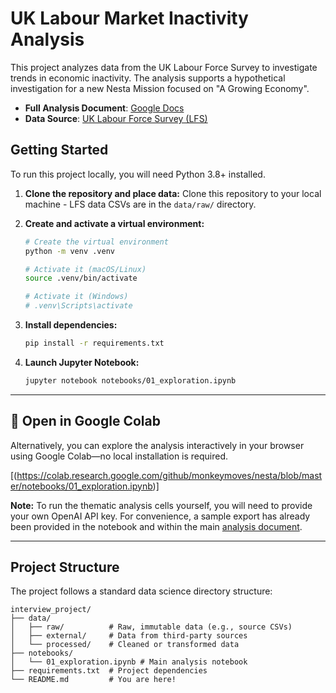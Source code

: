 

# UK Labour Market Inactivity Analysis

This project analyzes data from the UK Labour Force Survey to investigate trends in economic inactivity. The analysis supports a hypothetical investigation for a new Nesta Mission focused on "A Growing Economy".

  - **Full Analysis Document**: [Google Docs](https://docs.google.com/document/d/12BrwzeASjTUqxsiNHTftcSD7gW4P4OOKcdcvdLcTebY/edit?usp=sharing)
  - **Data Source**: [UK Labour Force Survey (LFS)](https://www.ons.gov.uk/surveys/informationforhouseholdsandindividuals/householdandindividualsurveys/labourforcesurvey)


## Getting Started

To run this project locally, you will need Python 3.8+ installed.

1.  **Clone the repository and place data:**
    Clone this repository to your local machine - LFS data CSVs are in the `data/raw/` directory.

2.  **Create and activate a virtual environment:**

    ```bash
    # Create the virtual environment
    python -m venv .venv

    # Activate it (macOS/Linux)
    source .venv/bin/activate

    # Activate it (Windows)
    # .venv\Scripts\activate
    ```

3.  **Install dependencies:**

    ```bash
    pip install -r requirements.txt
    ```

4.  **Launch Jupyter Notebook:**

    ```bash
    jupyter notebook notebooks/01_exploration.ipynb
    ```

-----

## 🚀 Open in Google Colab

Alternatively, you can explore the analysis interactively in your browser using Google Colab—no local installation is required.

[(https://colab.research.google.com/github/monkeymoves/nesta/blob/master/notebooks/01_exploration.ipynb)]

**Note:** To run the thematic analysis cells yourself, you will need to provide your own OpenAI API key. For convenience, a sample export has already been provided in the notebook and within the main [analysis document](https://docs.google.com/document/d/12BrwzeASjTUqxsiNHTftcSD7gW4P4OOKcdcvdLcTebY/edit?tab=t.0).

-----

## Project Structure

The project follows a standard data science directory structure:

```
interview_project/
├── data/
│   ├── raw/          # Raw, immutable data (e.g., source CSVs)
│   ├── external/     # Data from third-party sources
│   └── processed/    # Cleaned or transformed data
├── notebooks/
│   └── 01_exploration.ipynb # Main analysis notebook
├── requirements.txt  # Project dependencies
└── README.md         # You are here!
```